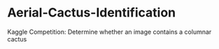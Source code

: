 # Aerial-Cactus-Identification
Kaggle Competition: Determine whether an image contains a columnar cactus

